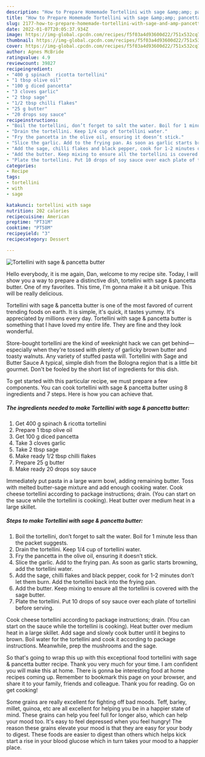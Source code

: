 ```yaml
---
description: "How to Prepare Homemade Tortellini with sage &amp;amp; pancetta butter"
title: "How to Prepare Homemade Tortellini with sage &amp;amp; pancetta butter"
slug: 2177-how-to-prepare-homemade-tortellini-with-sage-and-amp-pancetta-butter
date: 2022-01-07T20:05:37.934Z
image: https://img-global.cpcdn.com/recipes/f5f03a4d93600d22/751x532cq70/tortellini-with-sage-pancetta-butter-recipe-main-photo.jpg
thumbnail: https://img-global.cpcdn.com/recipes/f5f03a4d93600d22/751x532cq70/tortellini-with-sage-pancetta-butter-recipe-main-photo.jpg
cover: https://img-global.cpcdn.com/recipes/f5f03a4d93600d22/751x532cq70/tortellini-with-sage-pancetta-butter-recipe-main-photo.jpg
author: Agnes McBride
ratingvalue: 4.9
reviewcount: 39827
recipeingredient:
- "400 g spinach  ricotta tortellini"
- "1 tbsp olive oil"
- "100 g diced pancetta"
- "3 cloves garlic"
- "2 tbsp sage"
- "1/2 tbsp chilli flakes"
- "25 g butter"
- "20 drops soy sauce"
recipeinstructions:
- "Boil the tortellini, don’t forget to salt the water. Boil for 1 minute less than the packet suggests."
- "Drain the tortellini. Keep 1/4 cup of tortellini water."
- "Fry the pancetta in the olive oil, ensuring it doesn’t stick."
- "Slice the garlic. Add to the frying pan. As soon as garlic starts browning, add the tortellini water."
- "Add the sage, chilli flakes and black pepper, cook for 1-2 minutes don’t let them burn. Add the tortellini back into the frying pan."
- "Add the butter. Keep mixing to ensure all the tortellini is covered with the sage butter."
- "Plate the tortellini. Put 10 drops of soy sauce over each plate of tortellini before serving."
categories:
- Recipe
tags:
- tortellini
- with
- sage

katakunci: tortellini with sage 
nutrition: 202 calories
recipecuisine: American
preptime: "PT31M"
cooktime: "PT58M"
recipeyield: "3"
recipecategory: Dessert

---
```



![Tortellini with sage &amp; pancetta butter](https://img-global.cpcdn.com/recipes/f5f03a4d93600d22/751x532cq70/tortellini-with-sage-pancetta-butter-recipe-main-photo.jpg)

Hello everybody, it is me again, Dan, welcome to my recipe site. Today, I will show you a way to prepare a distinctive dish, tortellini with sage &amp; pancetta butter. One of my favorites. This time, I'm gonna make it a bit unique. This will be really delicious.

Tortellini with sage &amp; pancetta butter is one of the most favored of current trending foods on earth. It is simple, it's quick, it tastes yummy. It's appreciated by millions every day. Tortellini with sage &amp; pancetta butter is something that I have loved my entire life. They are fine and they look wonderful.

Store-bought tortellini are the kind of weeknight hack we can get behind—especially when they&#39;re tossed with plenty of garlicky brown butter and toasty walnuts. Any variety of stuffed pasta will. Tortellini with Sage and Butter Sauce A typical, simple dish from the Bologna region that is a little bit gourmet. Don&#39;t be fooled by the short list of ingredients for this dish.


To get started with this particular recipe, we must prepare a few components. You can cook tortellini with sage &amp; pancetta butter using 8 ingredients and 7 steps. Here is how you can achieve that.

<!--inarticleads1-->

##### The ingredients needed to make Tortellini with sage &amp; pancetta butter:

1. Get 400 g spinach &amp; ricotta tortellini
1. Prepare 1 tbsp olive oil
1. Get 100 g diced pancetta
1. Take 3 cloves garlic
1. Take 2 tbsp sage
1. Make ready 1/2 tbsp chilli flakes
1. Prepare 25 g butter
1. Make ready 20 drops soy sauce


Immediately put pasta in a large warm bowl, adding remaining butter. Toss with melted butter-sage mixture and add enough cooking water. Cook cheese tortellini according to package instructions; drain. (You can start on the sauce while the tortellini is cooking). Heat butter over medium heat in a large skillet. 

<!--inarticleads2-->

##### Steps to make Tortellini with sage &amp; pancetta butter:

1. Boil the tortellini, don’t forget to salt the water. Boil for 1 minute less than the packet suggests.
1. Drain the tortellini. Keep 1/4 cup of tortellini water.
1. Fry the pancetta in the olive oil, ensuring it doesn’t stick.
1. Slice the garlic. Add to the frying pan. As soon as garlic starts browning, add the tortellini water.
1. Add the sage, chilli flakes and black pepper, cook for 1-2 minutes don’t let them burn. Add the tortellini back into the frying pan.
1. Add the butter. Keep mixing to ensure all the tortellini is covered with the sage butter.
1. Plate the tortellini. Put 10 drops of soy sauce over each plate of tortellini before serving.


Cook cheese tortellini according to package instructions; drain. (You can start on the sauce while the tortellini is cooking). Heat butter over medium heat in a large skillet. Add sage and slowly cook butter until it begins to brown. Boil water for the tortellini and cook it according to package instructions. Meanwhile, prep the mushrooms and the sage. 

So that's going to wrap this up with this exceptional food tortellini with sage &amp; pancetta butter recipe. Thank you very much for your time. I am confident you will make this at home. There is gonna be interesting food at home recipes coming up. Remember to bookmark this page on your browser, and share it to your family, friends and colleague. Thank you for reading. Go on get cooking!

Some grains are really excellent for fighting off bad moods. Teff, barley, millet, quinoa, etc are all excellent for helping you be in a happier state of mind. These grains can help you feel full for longer also, which can help your mood too. It's easy to feel depressed when you feel hungry! The reason these grains elevate your mood is that they are easy for your body to digest. These foods are easier to digest than others which helps kick start a rise in your blood glucose which in turn takes your mood to a happier place.
